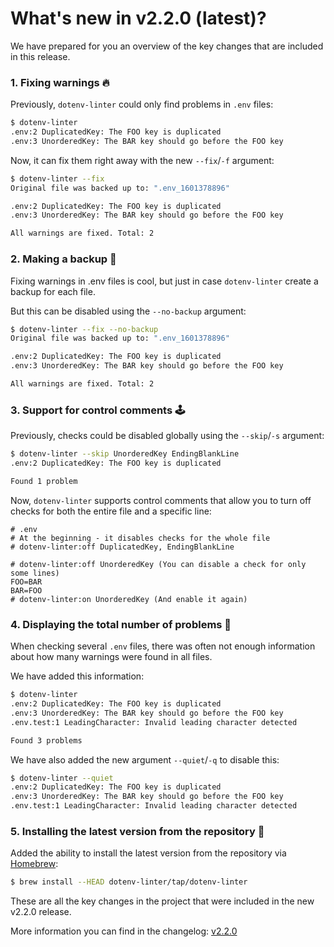 # What's new in v2.2.0 (latest)?

We have prepared for you an overview of the key changes that are included in this release.

### 1. Fixing warnings 🔥 

Previously, `dotenv-linter` could only find problems in `.env` files:

```bash
$ dotenv-linter
.env:2 DuplicatedKey: The FOO key is duplicated
.env:3 UnorderedKey: The BAR key should go before the FOO key
```

Now, it can fix them right away with the new `--fix`/`-f` argument:

```bash
$ dotenv-linter --fix
Original file was backed up to: ".env_1601378896"

.env:2 DuplicatedKey: The FOO key is duplicated
.env:3 UnorderedKey: The BAR key should go before the FOO key

All warnings are fixed. Total: 2
```

### 2. Making a backup 💪 

Fixing warnings in .env files is cool, but just in case `dotenv-linter` create a backup for each file.

But this can be disabled using the `--no-backup` argument:

```bash
$ dotenv-linter --fix --no-backup
Original file was backed up to: ".env_1601378896"

.env:2 DuplicatedKey: The FOO key is duplicated
.env:3 UnorderedKey: The BAR key should go before the FOO key

All warnings are fixed. Total: 2
```

### 3. Support for control comments 🕹

Previously, checks could be disabled globally using the `--skip`/`-s` argument:

```bash
$ dotenv-linter --skip UnorderedKey EndingBlankLine
.env:2 DuplicatedKey: The FOO key is duplicated

Found 1 problem
```

Now, `dotenv-linter` supports control comments that allow you to turn off checks for both the entire file and a specific line:

```env
# .env
# At the beginning - it disables checks for the whole file
# dotenv-linter:off DuplicatedKey, EndingBlankLine

# dotenv-linter:off UnorderedKey (You can disable a check for only some lines)
FOO=BAR
BAR=FOO
# dotenv-linter:on UnorderedKey (And enable it again)
```

### 4. Displaying the total number of problems 👀

When checking several `.env` files, there was often not enough information about how many warnings were found in all files.

We have added this information:

```bash
$ dotenv-linter
.env:2 DuplicatedKey: The FOO key is duplicated
.env:3 UnorderedKey: The BAR key should go before the FOO key
.env.test:1 LeadingCharacter: Invalid leading character detected

Found 3 problems
```
 
We have also added the new argument `--quiet`/`-q` to disable this:

```bash
$ dotenv-linter --quiet
.env:2 DuplicatedKey: The FOO key is duplicated
.env:3 UnorderedKey: The BAR key should go before the FOO key
.env.test:1 LeadingCharacter: Invalid leading character detected
```

### 5. Installing the latest version from the repository 🍺

Added the ability to install the latest version from the repository via [Homebrew](https://brew.sh):

```bash
$ brew install --HEAD dotenv-linter/tap/dotenv-linter
```

These are all the key changes in the project that were included in the new v2.2.0 release.

More information you can find in the changelog: [v2.2.0](https://github.com/dotenv-linter/dotenv-linter/releases/tag/v2.2.0)  
